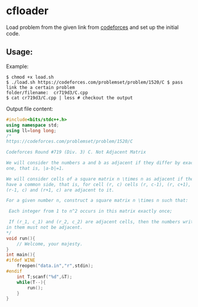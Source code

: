 # cfloader
Load problem from the given link from [codeforces](https://codeforces.com/problemset) and set up the initial code.

## Usage:

Example:

```shell
$ chmod +x load.sh
$ ./load.sh https://codeforces.com/problemset/problem/1520/C $ pass link the a certain problem
folder/filename:  cr719d3/C.cpp
$ cat cr719d3/C.cpp | less # checkout the output
```

Output file content:

```cpp
#include<bits/stdc++.h>
using namespace std;
using ll=long long;
/*
https://codeforces.com/problemset/problem/1520/C

Codeforces Round #719 (Div. 3) C. Not Adjacent Matrix 

We will consider the numbers a and b as adjacent if they differ by exactly 
one, that is, |a-b|=1.

We will consider cells of a square matrix n \times n as adjacent if they 
have a common side, that is, for cell (r, c) cells (r, c-1), (r, c+1), 
(r-1, c) and (r+1, c) are adjacent to it.

For a given number n, construct a square matrix n \times n such that: 

 Each integer from 1 to n^2 occurs in this matrix exactly once; 

 If (r_1, c_1) and (r_2, c_2) are adjacent cells, then the numbers written 
in them must not be adjacent. 
*/
void run(){
    // Welcome, your majesty.
}
int main(){
#ifdef WINE
    freopen("data.in","r",stdin);
#endif
    int T;scanf("%d",&T);
    while(T--){
        run();
    }
}
```
